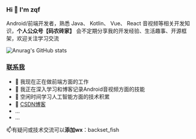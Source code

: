 ### Hi 👋 I'm zqf

Android/前端开发者，熟悉 Java、 Kotlin、 Vue、 React 音视频等相关开发知识，**个人公众号【码农砖家】** 会不定期分享我的开发经验、生活趣事、开源框架，欢迎关注学习交流

![Anurag's GitHub stats](https://github-readme-stats.vercel.app/api?username=zqf-dev&show_icons=true&theme=react)

### [联系我](https://github.com/zqf-dev)

- 🔭 我现在正在做前端方面的工作
- 🌱 我正在深入学习和博客记录Android音视频方面的技能
- 🍵 空闲时间学习人工智能方面的技术积累
- 💬 [CSDN博客](https://blog.csdn.net/Ae_fring?spm=1000.2115.3001.5343)
- ...
- ...

📫有疑问或技术交流可以**添加wx**：backset_fish
